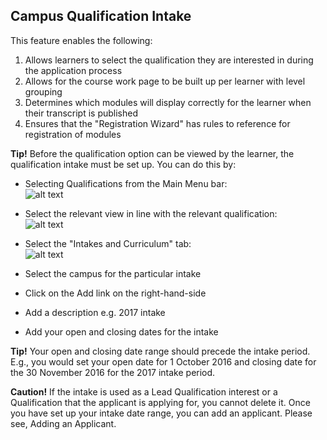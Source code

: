 ## **Campus Qualification Intake**

This feature enables the following:

1. Allows learners to select the qualification they are interested in during the application process
2. Allows for the course work page to be built up per learner with level grouping
3. Determines which modules will display correctly for the learner when their transcript is published
4. Ensures that the "Registration Wizard" has rules to reference for registration of modules  

**Tip!** Before the qualification option can be viewed by the learner, the qualification intake must be set up. You can do this by:

-	Selecting Qualifications from the Main Menu bar:  
![alt text](https://content.screencast.com/users/support5383/folders/Jing/media/53e5a240-dfd6-44ee-9de2-a3702a7c929d/2017-12-14_1443.png "Description")

-	Select the relevant view in line with the relevant qualification:  
![alt text](https://content.screencast.com/users/support5383/folders/Jing/media/53e5a240-dfd6-44ee-9de2-a3702a7c929d/2017-12-14_1443.png "Description")

-	Select the "Intakes and Curriculum" tab:  
![alt text](https://content.screencast.com/users/support5383/folders/Jing/media/53e5a240-dfd6-44ee-9de2-a3702a7c929d/2017-12-14_1443.png "Description")

-	Select the campus for the particular intake  

-	Click on the Add link on the right-hand-side  

-	Add a description e.g. 2017 intake  

-	Add your open and closing dates for the intake  


**Tip!** Your open and closing date range should precede the intake period. E.g., you would set your open date for 1 October 2016 and closing date for the 30 November 2016 for the 2017 intake period. 

**Caution!** If the intake is used as a Lead Qualification interest or a Qualification that the applicant is applying for, you cannot delete it. 
Once you have set up your intake date range, you can add an applicant. Please see, Adding an Applicant. 

